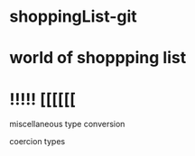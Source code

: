 # shoppingList-git
# world of shoppping list
!!!!!
[[[[[[
============================


miscellaneous
type conversion

coercion types 

